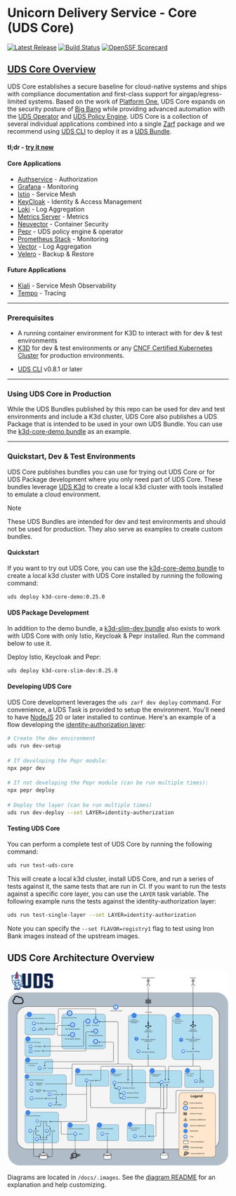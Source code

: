 # Unicorn Delivery Service - Core (UDS Core)

[![Latest Release](https://img.shields.io/github/v/release/defenseunicorns/uds-core)](https://github.com/defenseunicorns/uds-core/releases)
[![Build Status](https://img.shields.io/github/actions/workflow/status/defenseunicorns/uds-core/tag-and-release.yaml)](https://github.com/defenseunicorns/uds-core/tag-and-release.yaml)
[![OpenSSF Scorecard](https://api.securityscorecards.dev/projects/github.com/defenseunicorns/uds-core/badge)](https://api.securityscorecards.dev/projects/github.com/defenseunicorns/uds-core)

## [UDS Core Overview](https://uds.defenseunicorns.com/reference/uds-core/overview/)

UDS Core establishes a secure baseline for cloud-native systems and ships with compliance documentation and first-class support for airgap/egress-limited systems. Based on the work of [Platform One](https://p1.dso.mil), UDS Core expands on the security posture of [Big Bang](https://repo1.dso.mil/big-bang/bigbang) while providing advanced automation with the [UDS Operator](./src/pepr/operator/README.md) and [UDS Policy Engine](./src/pepr/policies/README.md). UDS Core is a collection of several individual applications combined into a single [Zarf](https://zarf.dev) package and we recommend using [UDS CLI](https://github.com/defenseunicorns/uds-cli?tab=readme-ov-file#install) to deploy it as a [UDS Bundle](#using-uds-core-in-production).

#### tl;dr - [try it now](#quickstart)

#### Core Applications

- [Authservice](https://github.com/istio-ecosystem/authservice) - Authorization
- [Grafana](https://grafana.com/oss/grafana/) - Monitoring
- [Istio](https://istio.io/) - Service Mesh
- [KeyCloak](https://www.keycloak.org/) - Identity & Access Management
- [Loki](https://grafana.com/oss/loki/) - Log Aggregation
- [Metrics Server](https://github.com/kubernetes-sigs/metrics-server) - Metrics
- [Neuvector](https://open-docs.neuvector.com/) - Container Security
- [Pepr](https://pepr.dev) - UDS policy engine & operator
- [Prometheus Stack](https://github.com/prometheus-operator/kube-prometheus) - Monitoring
- [Vector](https://vector.dev/) - Log Aggregation
- [Velero](https://velero.io/) - Backup & Restore

#### Future Applications

- [Kiali](https://kiali.io/) - Service Mesh Observability
- [Tempo](https://grafana.com/docs/tempo/latest/getting-started/) - Tracing

---

### Prerequisites

- A running container environment for K3D to interact with for dev & test environments
- [K3D](https://k3d.io/) for dev & test environments or any [CNCF Certified Kubernetes Cluster](https://www.cncf.io/training/certification/software-conformance/#logos) for production environments.
<!-- renovate: datasource=github-tags depName=defenseunicorns/uds-cli versioning=semver -->
- [UDS CLI](https://github.com/defenseunicorns/uds-cli?tab=readme-ov-file#install) v0.8.1 or later

---

### Using UDS Core in Production

While the UDS Bundles published by this repo can be used for dev and test environments and include a K3d cluster, UDS Core also publishes a UDS Package that is intended to be used in your own UDS Bundle. You can use the [k3d-core-demo bundle](./bundles/k3d-standard/README.md) as an example.

---

### Quickstart, Dev & Test Environments

UDS Core publishes bundles you can use for trying out UDS Core or for UDS Package development where you only need part of UDS Core. These bundles leverage [UDS K3d](https://github.com/defenseunicorns/uds-k3d) to create a local k3d cluster with tools installed to emulate a cloud environment.

> [!NOTE]
> These UDS Bundles are intended for dev and test environments and should not be used for production. They also serve as examples to create custom bundles.

#### Quickstart

If you want to try out UDS Core, you can use the [k3d-core-demo bundle](./bundles/k3d-standard/README.md) to create a local k3d cluster with UDS Core installed by running the following command:

<!-- x-release-please-start-version -->

```bash
uds deploy k3d-core-demo:0.25.0
```

<!-- x-release-please-end -->

#### UDS Package Development

In addition to the demo bundle, a [k3d-slim-dev bundle](./bundles/k3d-slim-dev/README.md) also exists to work with UDS Core with only Istio, Keycloak & Pepr installed. Run the command below to use it.

Deploy Istio, Keycloak and Pepr:

<!-- x-release-please-start-version -->

```bash
uds deploy k3d-core-slim-dev:0.25.0
```

<!-- x-release-please-end -->


#### Developing UDS Core

UDS Core development leverages the `uds zarf dev deploy` command. For convenience, a UDS Task is provided to setup the environment. You'll need to have [NodeJS](https://nodejs.org/en/download/) 20 or later installed to continue. Here's an example of a flow developing the [identity-authorization layer](./packages/identity-authorization/README.md):

```bash
# Create the dev environment
uds run dev-setup

# If developing the Pepr module:
npx pepr dev

# If not developing the Pepr module (can be run multiple times):
npx pepr deploy

# Deploy the layer (can be run multiple times)
uds run dev-deploy --set LAYER=identity-authorization
```

#### Testing UDS Core

You can perform a complete test of UDS Core by running the following command:

```bash
uds run test-uds-core
```

This will create a local k3d cluster, install UDS Core, and run a series of tests against it, the same tests that are run in CI. If you want to run the tests against a specific core layer, you can use the `LAYER` task variable. The following example runs the tests against the identity-authorization layer:

```bash
uds run test-single-layer --set LAYER=identity-authorization
```

Note you can specify the `--set FLAVOR=registry1` flag to test using Iron Bank images instead of the upstream images.

## UDS Core Architecture Overview
![UDS Core Architecture Diagram](https://github.com/defenseunicorns/uds-core/blob/main/docs/.images/uds-core-arch-overview.svg?raw=true)

Diagrams are located in `/docs/.images`. See the [diagram README](./docs/.images/README.md) for an explanation and help customizing.
